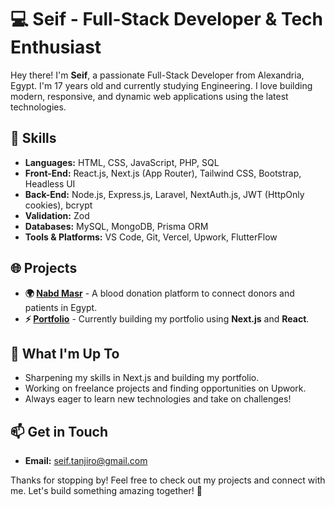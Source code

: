 # 💻 Seif - Full-Stack Developer & Tech Enthusiast

Hey there! I'm **Seif**, a passionate Full-Stack Developer from Alexandria, Egypt. I'm 17 years old and currently studying Engineering. I love building modern, responsive, and dynamic web applications using the latest technologies.

## 🚀 Skills
- **Languages:** HTML, CSS, JavaScript, PHP, SQL
- **Front-End:** React.js, Next.js (App Router), Tailwind CSS, Bootstrap, Headless UI
- **Back-End:** Node.js, Express.js, Laravel, NextAuth.js, JWT (HttpOnly cookies), bcrypt
- **Validation:** Zod
- **Databases:** MySQL, MongoDB, Prisma ORM
- **Tools & Platforms:** VS Code, Git, Vercel, Upwork, FlutterFlow

## 🌐 Projects
- **🌍 [Nabd Masr](https://nabdmasr.vercel.app)** - A blood donation platform to connect donors and patients in Egypt.
- **⚡ [Portfolio](https://seifdev.vercel.app)** - Currently building my portfolio using **Next.js** and **React**.

## 🎯 What I'm Up To
- Sharpening my skills in Next.js and building my portfolio.
- Working on freelance projects and finding opportunities on Upwork.
- Always eager to learn new technologies and take on challenges!

## 📫 Get in Touch
- **Email:** seif.tanjiro@gmail.com

Thanks for stopping by! Feel free to check out my projects and connect with me. Let's build something amazing together! 💪
